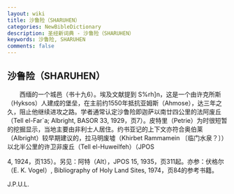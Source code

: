 ```yaml
---
layout: wiki
title: 沙鲁险（SHARUHEN）
categories: NewBibleDictionary
description: 圣经新词典 - 沙鲁险（SHARUHEN）
keywords: 沙鲁险, SHARUHEN
comments: false
---
```


## 沙鲁险（SHARUHEN）

　　西缅的一个城邑（书十九6）。埃及文献提到 S%rh]n，这是一个由许克所斯（Hyksos）人建成的堡垒，在主前约1550年抵抗亚姆斯（Ahmose），达三年之久，阻止他继续进攻之路。学者通常认定沙鲁险即迦萨以南廿四公里的法阿废丘（Tell el-Far`a; Albright, BASOR 33, 1929，页7）。皮特里（Petrie）为时很短暂的挖掘显示，当地主要由非利士人居住。约书亚记的上下文亦符合奥伯莱（Albright）较早期建议的，拉马明废墟（Khirbet Rammamein 〔临门水泉？〕）以北半公里的许卫非废丘（Tell el-Huweilfeh）（JPOS

4, 1924，页135）。另见：阿特（Alt），JPOS 15, 1935，页311起。亦参：伏格尔（E. K. Vogel）, Bibliography of Holy Land Sites, 1974，页84的参考书籍。

J.P.U.L.








